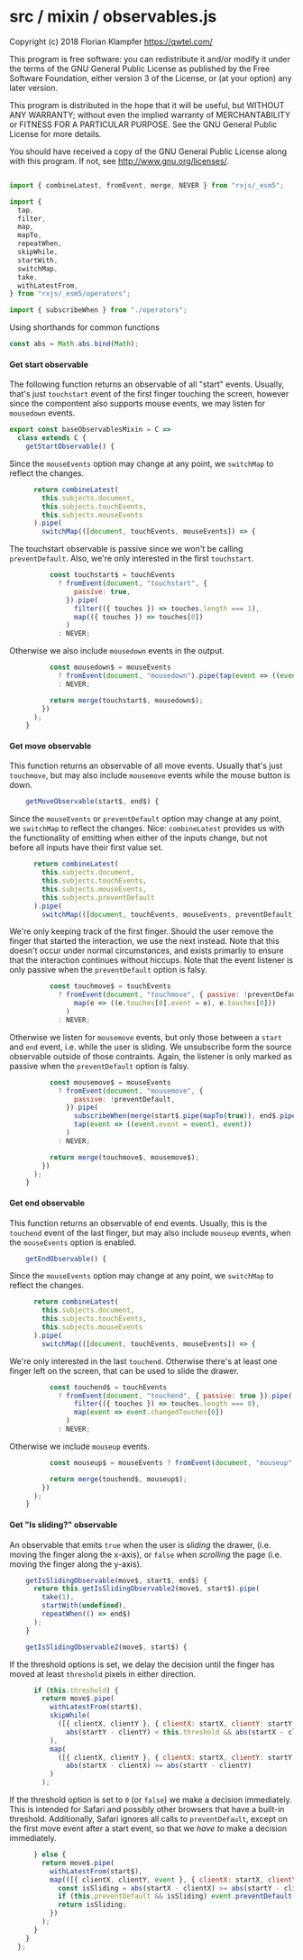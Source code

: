 # src / mixin / observables.js
Copyright (c) 2018 Florian Klampfer <https://qwtel.com/>

This program is free software: you can redistribute it and/or modify
it under the terms of the GNU General Public License as published by
the Free Software Foundation, either version 3 of the License, or
(at your option) any later version.

This program is distributed in the hope that it will be useful,
but WITHOUT ANY WARRANTY; without even the implied warranty of
MERCHANTABILITY or FITNESS FOR A PARTICULAR PURPOSE.  See the
GNU General Public License for more details.

You should have received a copy of the GNU General Public License
along with this program.  If not, see <http://www.gnu.org/licenses/>.


```js

import { combineLatest, fromEvent, merge, NEVER } from "rxjs/_esm5";

import {
  tap,
  filter,
  map,
  mapTo,
  repeatWhen,
  skipWhile,
  startWith,
  switchMap,
  take,
  withLatestFrom,
} from "rxjs/_esm5/operators";

import { subscribeWhen } from "./operators";
```

Using shorthands for common functions


```js
const abs = Math.abs.bind(Math);
```

#### Get start observable
The following function returns an observable of all "start" events.
Usually, that's just `touchstart` event of the first finger touching the screen,
however since the compontent also supports mouse events,
we may listen for `mousedown` events.


```js
export const baseObservablesMixin = C =>
  class extends C {
    getStartObservable() {
```

Since the `mouseEvents` option may change at any point, we `switchMap` to reflect the changes.


```js
      return combineLatest(
        this.subjects.document,
        this.subjects.touchEvents,
        this.subjects.mouseEvents
      ).pipe(
        switchMap(([document, touchEvents, mouseEvents]) => {
```

The touchstart observable is passive since we won't be calling `preventDefault`.
Also, we're only interested in the first `touchstart`.


```js
          const touchstart$ = touchEvents
            ? fromEvent(document, "touchstart", {
                passive: true,
              }).pipe(
                filter(({ touches }) => touches.length === 1),
                map(({ touches }) => touches[0])
              )
            : NEVER;
```

Otherwise we also include `mousedown` events in the output.


```js
          const mousedown$ = mouseEvents
            ? fromEvent(document, "mousedown").pipe(tap(event => ((event.event = event), event)))
            : NEVER;

          return merge(touchstart$, mousedown$);
        })
      );
    }
```

#### Get move observable
This function returns an observable of all move events. Usually that's just `touchmove`,
but may also include `mousemove` events while the mouse button is down.


```js
    getMoveObservable(start$, end$) {
```

Since the `mouseEvents` or `preventDefault` option may change at any point,
we `switchMap` to reflect the changes.
Nice: `combineLatest` provides us with the functionality of emitting
when either of the inputs change, but not before all inputs have their first value set.


```js
      return combineLatest(
        this.subjects.document,
        this.subjects.touchEvents,
        this.subjects.mouseEvents,
        this.subjects.preventDefault
      ).pipe(
        switchMap(([document, touchEvents, mouseEvents, preventDefault]) => {
```

We're only keeping track of the first finger.
Should the user remove the finger that started the interaction, we use the next instead.
Note that this doesn't occur under normal circumstances,
and exists primarliy to ensure that the interaction continues without hiccups.
Note that the event listener is only passive when the `preventDefault` option is falsy.


```js
          const touchmove$ = touchEvents
            ? fromEvent(document, "touchmove", { passive: !preventDefault }).pipe(
                map(e => ((e.touches[0].event = e), e.touches[0]))
              )
            : NEVER;
```

Otherwise we listen for `mousemove` events,
but only those between a `start` and `end` event, i.e. while the user is sliding.
We unsubscribe form the source observable outside of those contraints.
Again, the listener is only marked as passive when the `preventDefault` option is falsy.


```js
          const mousemove$ = mouseEvents
            ? fromEvent(document, "mousemove", {
                passive: !preventDefault,
              }).pipe(
                subscribeWhen(merge(start$.pipe(mapTo(true)), end$.pipe(mapTo(false)))),
                tap(event => ((event.event = event), event))
              )
            : NEVER;

          return merge(touchmove$, mousemove$);
        })
      );
    }
```

#### Get end observable
This function returns an observable of end events.
Usually, this is the `touchend` event of the last finger, but may also include `mouseup` events,
when the `mouseEvents` option is enabled.


```js
    getEndObservable() {
```

Since the `mouseEvents` option may change at any point, we `switchMap` to reflect the changes.


```js
      return combineLatest(
        this.subjects.document,
        this.subjects.touchEvents,
        this.subjects.mouseEvents
      ).pipe(
        switchMap(([document, touchEvents, mouseEvents]) => {
```

We're only interested in the last `touchend`.
Otherwise there's at least one finger left on the screen,
that can be used to slide the drawer.


```js
          const touchend$ = touchEvents
            ? fromEvent(document, "touchend", { passive: true }).pipe(
                filter(({ touches }) => touches.length === 0),
                map(event => event.changedTouches[0])
              )
            : NEVER;
```

Otherwise we include `mouseup` events.


```js
          const mouseup$ = mouseEvents ? fromEvent(document, "mouseup", { passive: true }) : NEVER;

          return merge(touchend$, mouseup$);
        })
      );
    }
```

#### Get "Is sliding?" observable
An observable that emits `true` when the user is *sliding* the drawer,
(i.e. moving the finger along the x-axis), or `false` when *scrolling* the page
(i.e. moving the finger along the y-axis).


```js
    getIsSlidingObservable(move$, start$, end$) {
      return this.getIsSlidingObservable2(move$, start$).pipe(
        take(1),
        startWith(undefined),
        repeatWhen(() => end$)
      );
    }

    getIsSlidingObservable2(move$, start$) {
```

If the threshold options is set, we delay the decision until
the finger has moved at least `threshold` pixels in either direction.


```js
      if (this.threshold) {
        return move$.pipe(
          withLatestFrom(start$),
          skipWhile(
            ([{ clientX, clientY }, { clientX: startX, clientY: startY }]) =>
              abs(startY - clientY) < this.threshold && abs(startX - clientX) < this.threshold
          ),
          map(
            ([{ clientX, clientY }, { clientX: startX, clientY: startY }]) =>
              abs(startX - clientX) >= abs(startY - clientY)
          )
        );
```

If the threshold option is set to `0` (or `false`) we make a decision immediately.
This is intended for Safari and possibly other browsers that have a built-in threshold.
Additionally, Safari ignores all calls to `preventDefault`, except on the first move event
after a start event, so that we *have to* make a decision immediately.


```js
      } else {
        return move$.pipe(
          withLatestFrom(start$),
          map(([{ clientX, clientY, event }, { clientX: startX, clientY: startY }]) => {
            const isSliding = abs(startX - clientX) >= abs(startY - clientY);
            if (this.preventDefault && isSliding) event.preventDefault();
            return isSliding;
          })
        );
      }
    }
  };
```


